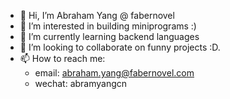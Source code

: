 - 👋 Hi, I’m Abraham Yang @ fabernovel
- 👀 I’m interested in building miniprograms :)
- 🌱 I’m currently learning backend languages
- 💞️ I’m looking to collaborate on funny projects :D.
- 📫 How to reach me: 
    - email: abraham.yang@fabernovel.com 
    - wechat: abramyangcn
<!---
abramyangfab/abramyangfab is a ✨ special ✨ repository because its `README.md` (this file) appears on your GitHub profile.
You can click the Preview link to take a look at your changes.
--->
